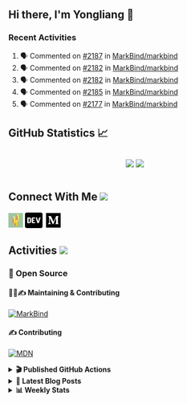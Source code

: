 ## Hi there, I'm Yongliang 👋

### Recent Activities

<!--START_SECTION:activity-->
1. 🗣 Commented on [#2187](https://github.com/MarkBind/markbind/issues/2187) in [MarkBind/markbind](https://github.com/MarkBind/markbind)
2. 🗣 Commented on [#2182](https://github.com/MarkBind/markbind/issues/2182) in [MarkBind/markbind](https://github.com/MarkBind/markbind)
3. 🗣 Commented on [#2182](https://github.com/MarkBind/markbind/issues/2182) in [MarkBind/markbind](https://github.com/MarkBind/markbind)
4. 🗣 Commented on [#2185](https://github.com/MarkBind/markbind/issues/2185) in [MarkBind/markbind](https://github.com/MarkBind/markbind)
5. 🗣 Commented on [#2177](https://github.com/MarkBind/markbind/issues/2177) in [MarkBind/markbind](https://github.com/MarkBind/markbind)
<!--END_SECTION:activity-->

## GitHub Statistics :chart_with_upwards_trend:
<div align="center">
<div style="display: flex; align-items: center; justify-content: center;">

[![](https://github-readme-stats-tlylt.vercel.app/api?username=tlylt&show_icons=true&theme=tokyonight&hide_border=true&locale=en)](https://github.com/tlylt)
[![](https://github-readme-streak-stats.herokuapp.com/?user=tlylt&theme=tokyonight&hide_border=true)](https://github.com/tlylt)
</div>
</div>

## Connect With Me <img src="https://media.giphy.com/media/2wh5K5yE3ulp3xgYcG/giphy-downsized.gif" width="30">

<a href="https://www.yongliangliu.com/" target="_blank"><img align="center" src="static/site-icon.png" alt="yongliangliu.com" height="29" width="29" /></a>
<a href="https://dev.to/tlylt" target="_blank"><img align="center" src="static/dev-badge.svg" alt="dev.to/tlylt" height="35" width="35" /></a>
<a href="https://tlylt.medium.com" target="_blank"><img align="center" src="static/medium.png" alt="tlylt.medium.com" height="35" width="35" /></a>

## Activities <img src="https://media.giphy.com/media/WUlplcMpOCEmTGBtBW/giphy.gif" width="30">

### 🔭 Open Source

#### 👷‍♂️✍️ Maintaining & Contributing
[![MarkBind](https://github-readme-stats-tlylt.vercel.app/api/pin/?username=markbind&repo=markbind)](https://github.com/MarkBind/markbind)

#### ✍️ Contributing
[![MDN](https://github-readme-stats-tlylt.vercel.app/api/pin/?username=mdn&repo=content)](https://github.com/mdn/content)

<details>
<summary> <b>🎬 Published GitHub Actions </b> </summary>

[![install-graphviz](https://github-readme-stats-tlylt.vercel.app/api/pin/?username=tlylt&repo=install-graphviz)](https://github.com/tlylt/install-graphviz)

[![reposense-action](https://github-readme-stats-tlylt.vercel.app/api/pin/?username=tlylt&repo=reposense-action)](https://github.com/tlylt/reposense-action)

[![markbin-action](https://github-readme-stats-tlylt.vercel.app/api/pin/?username=markbind&repo=markbind-action)](https://github.com/MarkBind/markbind-action)

</details>

<details>
<summary> <b>📕 Latest Blog Posts</b> </summary>

<!-- BLOG-POST-LIST:START -->
- [Deploy a ChatGPT API Server in no time](https://www.yongliangliu.com/blog/chatgpt-nextjs-server/)
- [Creating a regex-based Markdown parser in TypeScript](https://www.yongliangliu.com/blog/rmark/)
- [Create VSCode Snippets for Markdown Blog Workflows](https://www.yongliangliu.com/blog/vscode-snippets/)
- [Brag Doc 2023](https://www.yongliangliu.com/blog/brag-doc-2023/)
- [My Journey into Open Source](https://www.yongliangliu.com/blog/my-journey-into-open-source/)
<!-- BLOG-POST-LIST:END -->

</details>

<details>
<summary> <b>📊 Weekly Stats</b> </summary>

<!--START_SECTION:waka-->
![Code Time](http://img.shields.io/badge/Code%20Time-849%20hrs%2058%20mins-blue)

**🐱 My GitHub Data** 

> 📦 605.4 kB Used in GitHub's Storage 
 > 
> 🏆 696 Contributions in the Year 2023
 > 
> 🚫 Not Opted to Hire
 > 
> 📜 166 Public Repositories 
 > 
> 🔑 29 Private Repositories 
 > 
**I'm an Early 🐤** 

```text
🌞 Morning                1734 commits        ██████████░░░░░░░░░░░░░░░   40.96 % 
🌆 Daytime                1181 commits        ███████░░░░░░░░░░░░░░░░░░   27.90 % 
🌃 Evening                1187 commits        ███████░░░░░░░░░░░░░░░░░░   28.04 % 
🌙 Night                  131 commits         █░░░░░░░░░░░░░░░░░░░░░░░░   03.09 % 
```
📅 **I'm Most Productive on Sunday** 

```text
Monday                   633 commits         ████░░░░░░░░░░░░░░░░░░░░░   14.95 % 
Tuesday                  629 commits         ████░░░░░░░░░░░░░░░░░░░░░   14.86 % 
Wednesday                603 commits         ████░░░░░░░░░░░░░░░░░░░░░   14.25 % 
Thursday                 591 commits         ███░░░░░░░░░░░░░░░░░░░░░░   13.96 % 
Friday                   570 commits         ███░░░░░░░░░░░░░░░░░░░░░░   13.47 % 
Saturday                 513 commits         ███░░░░░░░░░░░░░░░░░░░░░░   12.12 % 
Sunday                   694 commits         ████░░░░░░░░░░░░░░░░░░░░░   16.39 % 
```


📊 **This Week I Spent My Time On** 

```text
🕑︎ Time Zone: Asia/Singapore

💬 Programming Languages: 
Markdown                 10 hrs 50 mins      ██████████░░░░░░░░░░░░░░░   41.18 % 
TypeScript               8 hrs 12 mins       ████████░░░░░░░░░░░░░░░░░   31.13 % 
C#                       2 hrs 26 mins       ██░░░░░░░░░░░░░░░░░░░░░░░   09.29 % 
HTML                     1 hr 10 mins        █░░░░░░░░░░░░░░░░░░░░░░░░   04.48 % 
JavaScript               1 hr 2 mins         █░░░░░░░░░░░░░░░░░░░░░░░░   03.93 % 
```


 Last Updated on 07/03/2023 00:41:07 UTC
<!--END_SECTION:waka-->

</details>
